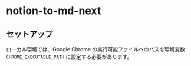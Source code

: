 # notion-to-md-next

## セットアップ

ローカル環境では、Google Chrome の実行可能ファイルへのパスを環境変数 `CHROME_EXECUTABLE_PATH` に設定する必要があります。
